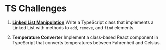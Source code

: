 # TS Challenges

1. [**Linked List Manipulation**](LinkedList/main.ts)
   Write a TypeScript class that implements a Linked List with methods to `add`, `remove`, and `find` elements.

2. **Temperature Converter**
   Implement a class-based React component in TypeScript that converts temperatures between Fahrenheit and Celsius.
